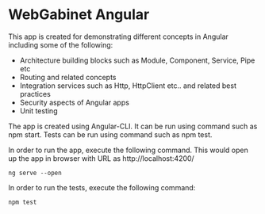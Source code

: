 # WebGabinet Angular

This app is created for demonstrating different concepts in Angular including some of the following:

 * Architecture building blocks such as Module, Component, Service, Pipe etc
 * Routing and related concepts
 * Integration services such as Http, HttpClient etc.. and related best practices
 * Security aspects of Angular apps
 * Unit testing

The app is created using Angular-CLI. It can be run using command such as npm start. Tests can be run using command such as npm test.

In order to run the app, execute the following command. This would open up the app in browser with URL as http://localhost:4200/

```
ng serve --open
```

In order to run the tests, execute the following command:

```
npm test
```
